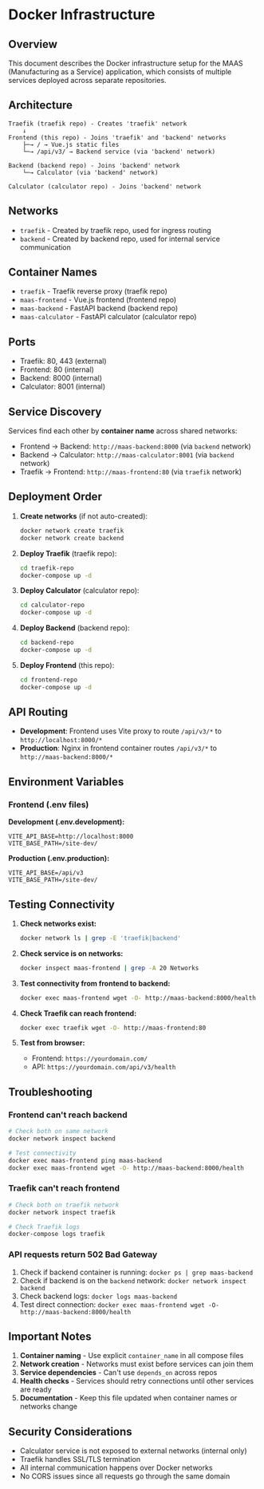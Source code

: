 # Docker Infrastructure

## Overview

This document describes the Docker infrastructure setup for the MAAS (Manufacturing as a Service) application, which consists of multiple services deployed across separate repositories.

## Architecture

```
Traefik (traefik repo) - Creates 'traefik' network
    ↓
Frontend (this repo) - Joins 'traefik' and 'backend' networks
    ├─→ / → Vue.js static files
    └─→ /api/v3/ → Backend service (via 'backend' network)

Backend (backend repo) - Joins 'backend' network
    └─→ Calculator (via 'backend' network)

Calculator (calculator repo) - Joins 'backend' network
```

## Networks

- `traefik` - Created by traefik repo, used for ingress routing
- `backend` - Created by backend repo, used for internal service communication

## Container Names

- `traefik` - Traefik reverse proxy (traefik repo)
- `maas-frontend` - Vue.js frontend (frontend repo)
- `maas-backend` - FastAPI backend (backend repo)
- `maas-calculator` - FastAPI calculator (calculator repo)

## Ports

- Traefik: 80, 443 (external)
- Frontend: 80 (internal)
- Backend: 8000 (internal)
- Calculator: 8001 (internal)

## Service Discovery

Services find each other by **container name** across shared networks:

- Frontend → Backend: `http://maas-backend:8000` (via `backend` network)
- Backend → Calculator: `http://maas-calculator:8001` (via `backend` network)
- Traefik → Frontend: `http://maas-frontend:80` (via `traefik` network)

## Deployment Order

1. **Create networks** (if not auto-created):
   ```bash
   docker network create traefik
   docker network create backend
   ```

2. **Deploy Traefik** (traefik repo):
   ```bash
   cd traefik-repo
   docker-compose up -d
   ```

3. **Deploy Calculator** (calculator repo):
   ```bash
   cd calculator-repo
   docker-compose up -d
   ```

4. **Deploy Backend** (backend repo):
   ```bash
   cd backend-repo
   docker-compose up -d
   ```

5. **Deploy Frontend** (this repo):
   ```bash
   cd frontend-repo
   docker-compose up -d
   ```

## API Routing

- **Development**: Frontend uses Vite proxy to route `/api/v3/*` to `http://localhost:8000/*`
- **Production**: Nginx in frontend container routes `/api/v3/*` to `http://maas-backend:8000/*`

## Environment Variables

### Frontend (.env files)

**Development (.env.development):**
```env
VITE_API_BASE=http://localhost:8000
VITE_BASE_PATH=/site-dev/
```

**Production (.env.production):**
```env
VITE_API_BASE=/api/v3
VITE_BASE_PATH=/site-dev/
```

## Testing Connectivity

1. **Check networks exist:**
   ```bash
   docker network ls | grep -E 'traefik|backend'
   ```

2. **Check service is on networks:**
   ```bash
   docker inspect maas-frontend | grep -A 20 Networks
   ```

3. **Test connectivity from frontend to backend:**
   ```bash
   docker exec maas-frontend wget -O- http://maas-backend:8000/health
   ```

4. **Check Traefik can reach frontend:**
   ```bash
   docker exec traefik wget -O- http://maas-frontend:80
   ```

5. **Test from browser:**
   - Frontend: `https://yourdomain.com/`
   - API: `https://yourdomain.com/api/v3/health`

## Troubleshooting

### Frontend can't reach backend

```bash
# Check both on same network
docker network inspect backend

# Test connectivity
docker exec maas-frontend ping maas-backend
docker exec maas-frontend wget -O- http://maas-backend:8000/health
```

### Traefik can't reach frontend

```bash
# Check both on traefik network
docker network inspect traefik

# Check Traefik logs
docker-compose logs traefik
```

### API requests return 502 Bad Gateway

1. Check if backend container is running: `docker ps | grep maas-backend`
2. Check if backend is on the `backend` network: `docker network inspect backend`
3. Check backend logs: `docker logs maas-backend`
4. Test direct connection: `docker exec maas-frontend wget -O- http://maas-backend:8000/health`

## Important Notes

1. **Container naming** - Use explicit `container_name` in all compose files
2. **Network creation** - Networks must exist before services can join them
3. **Service dependencies** - Can't use `depends_on` across repos
4. **Health checks** - Services should retry connections until other services are ready
5. **Documentation** - Keep this file updated when container names or networks change

## Security Considerations

- Calculator service is not exposed to external networks (internal only)
- Traefik handles SSL/TLS termination
- All internal communication happens over Docker networks
- No CORS issues since all requests go through the same domain

